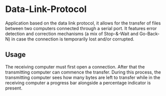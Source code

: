 # Data-Link-Protocol
Application based on the data link protocol, it allows for the transfer of files between two computers connected through a serial port. It features error detection and correction mechanisms (a mix of Stop-&-Wait and Go-Back-N) in case the connection is temporarily lost and/or corrupted.

## Usage
The receiving computer must first open a connection. After that the transmitting computer can commence the transfer. During this process, the transmitting computer sees how many bytes are left to transfer while in the receiving computer a progress bar alongside a percentage indicator is present.
